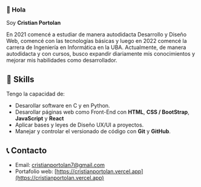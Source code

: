 ### 👋 Hola 

Soy **Cristian Portolan**

En 2021 comencé a estudiar de manera autodidacta Desarrollo y Diseño Web, comencé con las tecnologías básicas y luego en 2022 comencé la carrera de Ingeniería en Informática en la UBA. Actualmente, de manera autodidacta y con cursos, busco expandir diariamente mis conocimientos y mejorar mis habilidades como desarrollador.

## 🧠 Skills

Tengo la capacidad de:
* Desarollar software en C y en Python.
* Desarollar páginas web como Front-End con **HTML**, **CSS / BootStrap**, **JavaScript** y **React**
* Aplicar bases y leyes de Diseño UX/UI a proyectos.
* Manejar y controlar el versionado de código con **Git** y **GitHub**.

## 📞 Contacto

* Email: cristianportolan7@gmail.com
* Portafolio web: [https://cristianportolan.vercel.app](https://cristianportolan.vercel.app)
